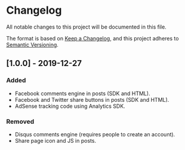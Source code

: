 # Changelog
All notable changes to this project will be documented in this file.

The format is based on [Keep a Changelog](https://keepachangelog.com/en/1.0.0/),
and this project adheres to [Semantic Versioning](https://semver.org/spec/v2.0.0.html).

## [1.0.0] - 2019-12-27
### Added
- Facebook comments engine in posts (SDK and HTML).
- Facebook and Twitter share buttons in posts (SDK and HTML).
- AdSense tracking code using Analytics SDK.

### Removed
- Disqus comments engine (requires people to create an account).
- Share page icon and JS in posts.
